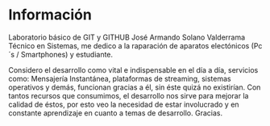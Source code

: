 # Información
Laboratorio básico de GIT y GITHUB
José Armando Solano Valderrama
Técnico en Sistemas, me dedico a la raparación de aparatos electónicos (Pc´s / Smartphones) y estudiante.

Considero el desarrollo como vital e indispensable en el día a día, servicios como: Mensajería Instantánea, plataformas de streaming, sistemas operativos y demás, funcionan gracias a él, sin éste quizá no existirían.
Con tantos recursos que consumimos, el desarrollo nos sirve para mejorar la calidad de éstos, por esto veo la necesidad de estar involucrado y en constante aprendizaje en cuanto a temas de desarrollo.
Gracias. 


